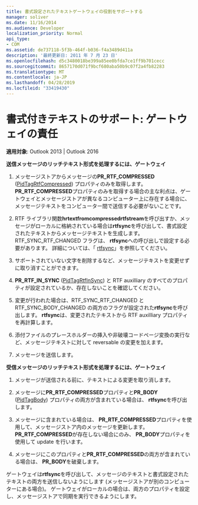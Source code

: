 ```yaml
---
title: 書式設定されたテキストゲートウェイの役割をサポートする
manager: soliver
ms.date: 11/16/2014
ms.audience: Developer
localization_priority: Normal
api_type:
- COM
ms.assetid: de737118-5f3b-464f-b036-f4a3489d411a
description: '最終更新日: 2011 年 7 月 23 日'
ms.openlocfilehash: d5c3480018be399a85ee0bfda7ce1ff9b701cecc
ms.sourcegitcommit: 8657170d071f9bcf680aba50b9c07f2a4fb82283
ms.translationtype: MT
ms.contentlocale: ja-JP
ms.lasthandoff: 04/28/2019
ms.locfileid: "33419430"
---
```

# <a name="supporting-formatted-text-gateway-responsibilities"></a>書式付きテキストのサポート: ゲートウェイの責任

  
  
**適用対象**: Outlook 2013 | Outlook 2016 
  
 **送信メッセージのリッチテキスト形式を処理するには、ゲートウェイ**
  
1. メッセージストアからメッセージの**PR_RTF_COMPRESSED** ([PidTagRtfCompressed](pidtagrtfcompressed-canonical-property.md)) プロパティのみを取得します。 **PR_RTF_COMPRESSED**プロパティのみを取得する場合の主な利点は、ゲートウェイとメッセージストアが異なるコンピューター上に存在する場合に、メッセージテキストをコンピューター間で送信する必要がないことです。 
    
2. RTF ライブラリ関数**hrtextfromcompressedrtfstream**を呼び出すか、メッセージがローカルに格納されている場合は**rtfsync**を呼び出して、書式設定されたテキストからメッセージテキストを生成します。 RTF_SYNC_RTF_CHANGED フラグは、 **rtfsync**への呼び出しで設定する必要があります。 詳細については、「 [rtfsync](rtfsync.md)」を参照してください。
    
3. サポートされていない文字を削除するなど、メッセージテキストを変更せずに取り消すことができます。 
    
4. **PR_RTF_IN_SYNC** ([PidTagRtfInSync](pidtagrtfinsync-canonical-property.md)) と RTF auxilliary のすべてのプロパティが設定されているか、存在しないことを確認してください。
    
5. 変更が行われた場合は、RTF_SYNC_RTF_CHANGED と RTF_SYNC_BODY_CHANGED の両方のフラグが設定された**rtfsync**を呼び出します。 **rtfsync**は、変更されたテキストから RTF auxilliary プロパティを再計算します。 
    
6. 添付ファイルのプレースホルダーの挿入や非破壊コードページ変換の実行など、メッセージテキストに対して reversable の変更を加えます。
    
7. メッセージを送信します。
    
 **受信メッセージのリッチテキスト形式を処理するには、ゲートウェイ**
  
1. メッセージが送信される前に、テキストによる変更を取り消します。 
    
2. メッセージに**PR_RTF_COMPRESSED**プロパティと**PR_BODY** ([PidTagBody](pidtagbody-canonical-property.md)) プロパティの両方が含まれている場合は、 **rtfsync**を呼び出します。 
    
3. メッセージに含まれている場合は、 **PR_RTF_COMPRESSED**プロパティを使用して、メッセージストア内のメッセージを更新します。**PR_RTF_COMPRESSED**が存在しない場合にのみ、 **PR_BODY**プロパティを使用して update を行います。 
    
4. メッセージにこのプロパティと**PR_RTF_COMPRESSED**の両方が含まれている場合は、 **PR_BODY**を破棄します。
    
ゲートウェイは**rtfsync**を呼び出して、メッセージのテキストと書式設定されたテキストの両方を送信しないようにします (メッセージストアが別のコンピューターにある場合)。 ゲートウェイがローカルの場合は、両方のプロパティを設定し、メッセージストアで同期を実行できるようにします。 
  

